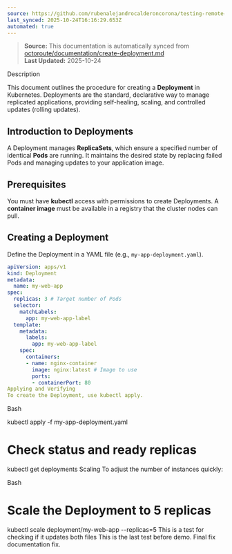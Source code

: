 ```yaml
---
source: https://github.com/rubenalejandrocalderoncorona/testing-remote-docs/blob/main/octoroute/documentation/create-deployment.md
last_synced: 2025-10-24T16:16:29.653Z
automated: true
---
```


> **Source:** This documentation is automatically synced from [octoroute/documentation/create-deployment.md](https://github.com/rubenalejandrocalderoncorona/testing-remote-docs/blob/main/octoroute/documentation/create-deployment.md)  
> **Last Updated:** 2025-10-24

Description

This document outlines the procedure for creating a **Deployment** in Kubernetes. Deployments are the standard, declarative way to manage replicated applications, providing self-healing, scaling, and controlled updates (rolling updates).

## Introduction to Deployments

A Deployment manages **ReplicaSets**, which ensure a specified number of identical **Pods** are running. It maintains the desired state by replacing failed Pods and managing updates to your application image.

## Prerequisites

You must have **kubectl** access with permissions to create Deployments.
A **container image** must be available in a registry that the cluster nodes can pull.

## Creating a Deployment

Define the Deployment in a YAML file (e.g., `my-app-deployment.yaml`).

```yaml
apiVersion: apps/v1
kind: Deployment
metadata:
  name: my-web-app
spec:
  replicas: 3 # Target number of Pods
  selector:
    matchLabels:
      app: my-web-app-label
  template:
    metadata:
      labels:
        app: my-web-app-label
    spec:
      containers:
      - name: nginx-container
        image: nginx:latest # Image to use
        ports:
        - containerPort: 80
Applying and Verifying
To create the Deployment, use kubectl apply.
```

Bash

kubectl apply -f my-app-deployment.yaml
# Check status and ready replicas
kubectl get deployments
Scaling
To adjust the number of instances quickly:

Bash

# Scale the Deployment to 5 replicas
kubectl scale deployment/my-web-app --replicas=5
This is a test for checking if it updates both files This is the last test before demo. Final fix documentation fix.
